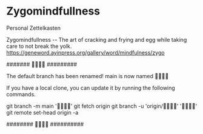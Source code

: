 # Zygomindfullness

Personal Zettelkasten


Zygomindfullness -- The art of cracking and frying and egg while taking care to not break the yolk.
https://geneword.ayinpress.org/gallery/word/mindfulness/zygo




#######  #########

The default branch has been renamed!
main is now named 

If you have a local clone, you can update it by running the following commands.

git branch -m main ''
git fetch origin
git branch -u 'origin/' ''
git remote set-head origin -a

########  ##########
